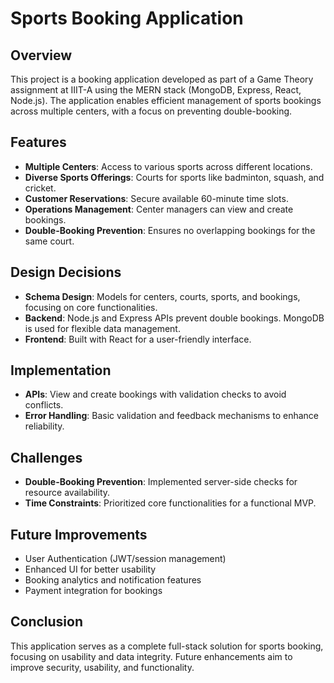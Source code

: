 # Sports Booking Application

## Overview
This project is a booking application developed as part of a Game Theory assignment at IIIT-A using the MERN stack (MongoDB, Express, React, Node.js). The application enables efficient management of sports bookings across multiple centers, with a focus on preventing double-booking.

## Features
- **Multiple Centers**: Access to various sports across different locations.
- **Diverse Sports Offerings**: Courts for sports like badminton, squash, and cricket.
- **Customer Reservations**: Secure available 60-minute time slots.
- **Operations Management**: Center managers can view and create bookings.
- **Double-Booking Prevention**: Ensures no overlapping bookings for the same court.

## Design Decisions
- **Schema Design**: Models for centers, courts, sports, and bookings, focusing on core functionalities.
- **Backend**: Node.js and Express APIs prevent double bookings. MongoDB is used for flexible data management.
- **Frontend**: Built with React for a user-friendly interface.

## Implementation
- **APIs**: View and create bookings with validation checks to avoid conflicts.
- **Error Handling**: Basic validation and feedback mechanisms to enhance reliability.

## Challenges
- **Double-Booking Prevention**: Implemented server-side checks for resource availability.
- **Time Constraints**: Prioritized core functionalities for a functional MVP.

## Future Improvements
- User Authentication (JWT/session management)
- Enhanced UI for better usability
- Booking analytics and notification features
- Payment integration for bookings

## Conclusion
This application serves as a complete full-stack solution for sports booking, focusing on usability and data integrity. Future enhancements aim to improve security, usability, and functionality.
